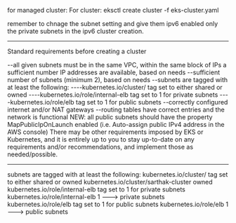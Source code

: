 for managed cluster:
For cluster: eksctl create cluster -f eks-cluster.yaml


remember to chnage the subnet setting and give them ipv6 enabled only the private subnets in the ipv6 cluster creation.


------------------
Standard requirements before creating a cluster

--all given subnets must be in the same VPC, within the same block of IPs
a sufficient number IP addresses are available, based on needs
--sufficient number of subnets (minimum 2), based on needs
--subnets are tagged with at least the following:
----kubernetes.io/cluster/<name> tag set to either shared or owned
----kubernetes.io/role/internal-elb tag set to 1 for private subnets
----kubernetes.io/role/elb tag set to 1 for public subnets
--correctly configured internet and/or NAT gateways
--routing tables have correct entries and the network is functional
   NEW: all public subnets should have the property MapPublicIpOnLaunch enabled (i.e. Auto-assign public IPv4 address in the AWS console)
There may be other requirements imposed by EKS or Kubernetes, and it is entirely up to you to stay up-to-date on any requirements and/or recommendations, and implement those as needed/possible.

-------------------------
subnets are tagged with at least the following:
kubernetes.io/cluster/<name> tag set to either shared or owned                 kubernetes.io/cluster/sarthak-cluster   owned
kubernetes.io/role/internal-elb tag set to 1 for private subnets               kubernetes.io/role/internal-elb 1   ---> private subnets
kubernetes.io/role/elb tag set to 1 for public subnets                         kubernetes.io/role/elb 1             ---> public subnets
